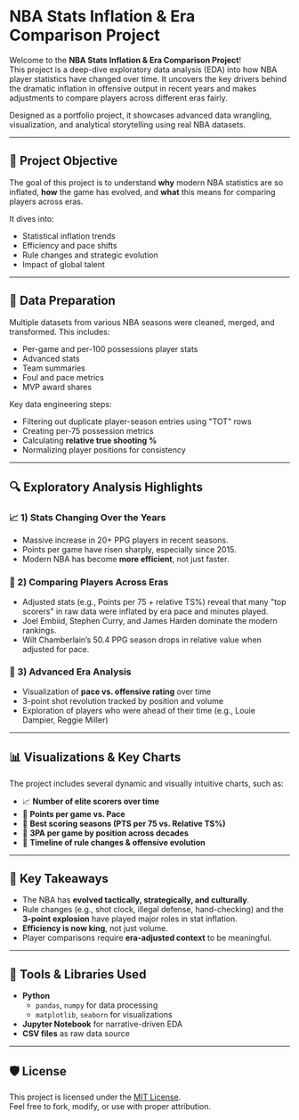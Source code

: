 # NBA Stats Inflation & Era Comparison Project

Welcome to the **NBA Stats Inflation & Era Comparison Project**!  
This project is a deep-dive exploratory data analysis (EDA) into how NBA player statistics have changed over time. It uncovers the key drivers behind the dramatic inflation in offensive output in recent years and makes adjustments to compare players across different eras fairly.

Designed as a portfolio project, it showcases advanced data wrangling, visualization, and analytical storytelling using real NBA datasets.

---

## 🏀 Project Objective

The goal of this project is to understand **why** modern NBA statistics are so inflated, **how** the game has evolved, and **what** this means for comparing players across eras. 

It dives into:
- Statistical inflation trends
- Efficiency and pace shifts
- Rule changes and strategic evolution
- Impact of global talent

---

## 🧱 Data Preparation

Multiple datasets from various NBA seasons were cleaned, merged, and transformed. This includes:
- Per-game and per-100 possessions player stats
- Advanced stats
- Team summaries
- Foul and pace metrics
- MVP award shares

Key data engineering steps:
- Filtering out duplicate player-season entries using "TOT" rows
- Creating per-75 possession metrics
- Calculating **relative true shooting %**
- Normalizing player positions for consistency

---

## 🔍 Exploratory Analysis Highlights

### 📈 1) Stats Changing Over the Years
- Massive increase in 20+ PPG players in recent seasons.
- Points per game have risen sharply, especially since 2015.
- Modern NBA has become **more efficient**, not just faster.

### 🧮 2) Comparing Players Across Eras
- Adjusted stats (e.g., Points per 75 + relative TS%) reveal that many "top scorers" in raw data were inflated by era pace and minutes played.
- Joel Embiid, Stephen Curry, and James Harden dominate the modern rankings.
- Wilt Chamberlain’s 50.4 PPG season drops in relative value when adjusted for pace.

### 🧠 3) Advanced Era Analysis
- Visualization of **pace vs. offensive rating** over time
- 3-point shot revolution tracked by position and volume
- Exploration of players who were ahead of their time (e.g., Louie Dampier, Reggie Miller)

---

## 📊 Visualizations & Key Charts

The project includes several dynamic and visually intuitive charts, such as:

- 📈 **Number of elite scorers over time**  
- 🔁 **Points per game vs. Pace**  
- 🧠 **Best scoring seasons (PTS per 75 vs. Relative TS%)**  
- 🎯 **3PA per game by position across decades**  
- 📜 **Timeline of rule changes & offensive evolution**

---

## 🧠 Key Takeaways

- The NBA has **evolved tactically, strategically, and culturally**.
- Rule changes (e.g., shot clock, illegal defense, hand-checking) and the **3-point explosion** have played major roles in stat inflation.
- **Efficiency is now king**, not just volume.
- Player comparisons require **era-adjusted context** to be meaningful.

---

## 🧰 Tools & Libraries Used

- **Python**
  - `pandas`, `numpy` for data processing
  - `matplotlib`, `seaborn` for visualizations
- **Jupyter Notebook** for narrative-driven EDA
- **CSV files** as raw data source

---

## 🛡️ License

This project is licensed under the [MIT License](LICENSE).  
Feel free to fork, modify, or use with proper attribution.
